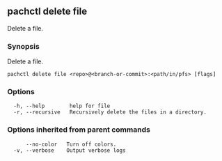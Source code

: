 ## pachctl delete file

Delete a file.

### Synopsis

Delete a file.

```
pachctl delete file <repo>@<branch-or-commit>:<path/in/pfs> [flags]
```

### Options

```
  -h, --help        help for file
  -r, --recursive   Recursively delete the files in a directory.
```

### Options inherited from parent commands

```
      --no-color   Turn off colors.
  -v, --verbose    Output verbose logs
```

